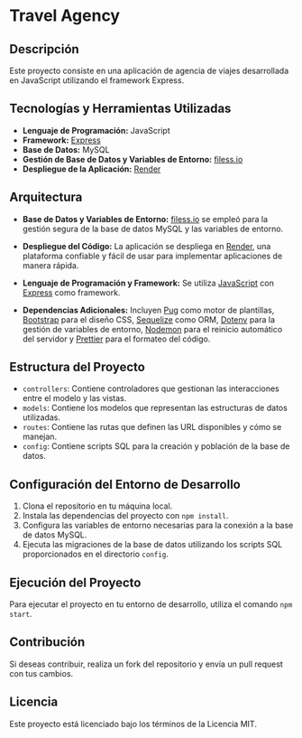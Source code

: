# Travel Agency

## Descripción

Este proyecto consiste en una aplicación de agencia de viajes desarrollada en JavaScript utilizando el framework Express.

## Tecnologías y Herramientas Utilizadas

-   **Lenguaje de Programación:** JavaScript
-   **Framework:** [Express](https://expressjs.com/)
-   **Base de Datos:** MySQL
-   **Gestión de Base de Datos y Variables de Entorno:** [filess.io](https://filess.io/)
-   **Despliegue de la Aplicación:** [Render](https://render.com/)

## Arquitectura

-   **Base de Datos y Variables de Entorno:** [filess.io](https://filess.io/) se empleó para la gestión segura de la base de datos MySQL y las variables de entorno.

-   **Despliegue del Código:** La aplicación se despliega en [Render](https://render.com/), una plataforma confiable y fácil de usar para implementar aplicaciones de manera rápida.

-   **Lenguaje de Programación y Framework:** Se utiliza [JavaScript](https://developer.mozilla.org/es/docs/Web/JavaScript) con [Express](https://expressjs.com/) como framework.

-   **Dependencias Adicionales:** Incluyen [Pug](https://pugjs.org/api/getting-started.html) como motor de plantillas, [Bootstrap](https://getbootstrap.com/) para el diseño CSS, [Sequelize](https://sequelize.org/) como ORM, [Dotenv](https://www.npmjs.com/package/dotenv) para la gestión de variables de entorno, [Nodemon](https://www.npmjs.com/package/nodemon) para el reinicio automático del servidor y [Prettier](https://prettier.io/) para el formateo del código.

## Estructura del Proyecto

-   `controllers`: Contiene controladores que gestionan las interacciones entre el modelo y las vistas.
-   `models`: Contiene los modelos que representan las estructuras de datos utilizadas.
-   `routes`: Contiene las rutas que definen las URL disponibles y cómo se manejan.
-   `config`: Contiene scripts SQL para la creación y población de la base de datos.

## Configuración del Entorno de Desarrollo

1. Clona el repositorio en tu máquina local.
2. Instala las dependencias del proyecto con `npm install`.
3. Configura las variables de entorno necesarias para la conexión a la base de datos MySQL.
4. Ejecuta las migraciones de la base de datos utilizando los scripts SQL proporcionados en el directorio `config`.

## Ejecución del Proyecto

Para ejecutar el proyecto en tu entorno de desarrollo, utiliza el comando `npm start`.

## Contribución

Si deseas contribuir, realiza un fork del repositorio y envía un pull request con tus cambios.

## Licencia

Este proyecto está licenciado bajo los términos de la Licencia MIT.
